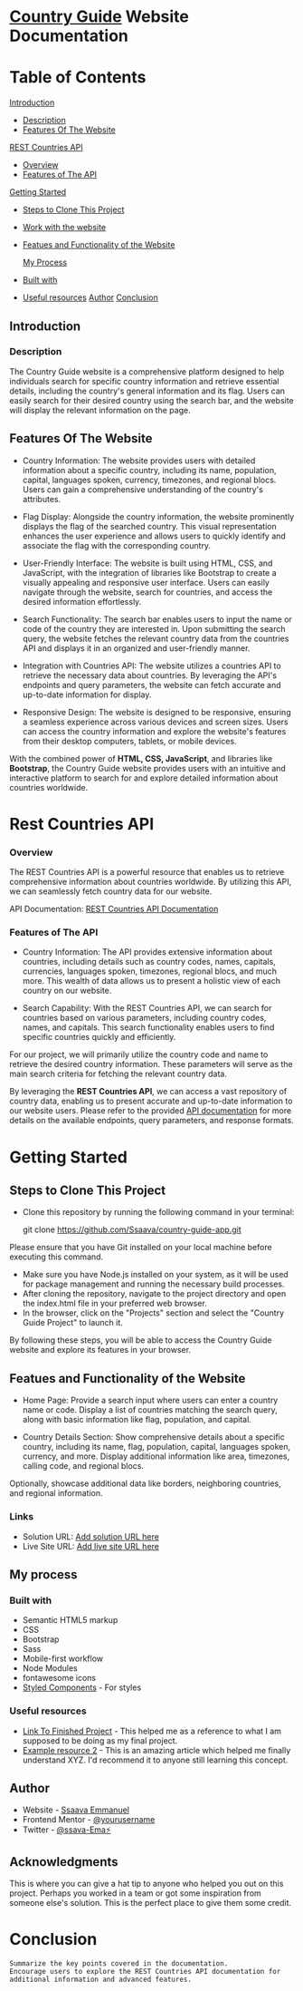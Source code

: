 # [Country Guide](https://ssaava.github.io/40-JavaScript-Projects/ProjectsFolder/CountryGuide/index.html) Website Documentation

# Table of Contents

[Introduction](#introduction)

- [Description](#description)
- [Features Of The Website](#features-of-the-website)

[REST Countries API](#rest-countries-aPI)

- [Overview](#Overview)
- [Features of The API](#features-of-the-api)

[Getting Started](#getting-started)

- [Steps to Clone This Project](#steps-to-clone-this-project)

- [Work with the website](#Steps)
- [Featues and Functionality of the Website](#featues-and-functionality-of-the-website)

  [My Process](#my-process)

- [Built with](#built-with)
- [Useful resources](#useful-resources)
  [Author](#author)
  [Conclusion](#conclusion)

## Introduction

### Description

The Country Guide website is a comprehensive platform designed to help individuals search for specific country information and retrieve essential details, including the country's general information and its flag. Users can easily search for their desired country using the search bar, and the website will display the relevant information on the page.

## Features Of The Website

- Country Information: The website provides users with detailed information about a specific country, including its name, population, capital, languages spoken, currency, timezones, and regional blocs. Users can gain a comprehensive understanding of the country's attributes.

- Flag Display: Alongside the country information, the website prominently displays the flag of the searched country. This visual representation enhances the user experience and allows users to quickly identify and associate the flag with the corresponding country.

- User-Friendly Interface: The website is built using HTML, CSS, and JavaScript, with the integration of libraries like Bootstrap to create a visually appealing and responsive user interface. Users can easily navigate through the website, search for countries, and access the desired information effortlessly.

- Search Functionality: The search bar enables users to input the name or code of the country they are interested in. Upon submitting the search query, the website fetches the relevant country data from the countries API and displays it in an organized and user-friendly manner.

- Integration with Countries API: The website utilizes a countries API to retrieve the necessary data about countries. By leveraging the API's endpoints and query parameters, the website can fetch accurate and up-to-date information for display.

- Responsive Design: The website is designed to be responsive, ensuring a seamless experience across various devices and screen sizes. Users can access the country information and explore the website's features from their desktop computers, tablets, or mobile devices.

With the combined power of **HTML, CSS, JavaScript**, and libraries like **Bootstrap**, the Country Guide website provides users with an intuitive and interactive platform to search for and explore detailed information about countries worldwide.

# Rest Countries API

### Overview

The REST Countries API is a powerful resource that enables us to retrieve comprehensive information about countries worldwide. By utilizing this API, we can seamlessly fetch country data for our website.

API Documentation: [REST Countries API Documentation](https://restcountries.com/v3.1/all)

### Features of The API

- Country Information: The API provides extensive information about countries, including details such as country codes, names, capitals, currencies, languages spoken, timezones, regional blocs, and much more. This wealth of data allows us to present a holistic view of each country on our website.

- Search Capability: With the REST Countries API, we can search for countries based on various parameters, including country codes, names, and capitals. This search functionality enables users to find specific countries quickly and efficiently.

For our project, we will primarily utilize the country code and name to retrieve the desired country information. These parameters will serve as the main search criteria for fetching the relevant country data.

By leveraging the **REST Countries API**, we can access a vast repository of country data, enabling us to present accurate and up-to-date information to our website users. Please refer to the provided [API documentation](https://restcountries.com/v3.1/all) for more details on the available endpoints, query parameters, and response formats.

# Getting Started

## Steps to Clone This Project

- Clone this repository by running the following command in your terminal:

  git clone https://github.com/Ssaava/country-guide-app.git

Please ensure that you have Git installed on your local machine before executing this command.

- Make sure you have Node.js installed on your system, as it will be used for package management and running the necessary build processes.
- After cloning the repository, navigate to the project directory and open the index.html file in your preferred web browser.
- In the browser, click on the "Projects" section and select the "Country Guide Project" to launch it.

By following these steps, you will be able to access the Country Guide website and explore its features in your browser.

## Featues and Functionality of the Website

- Home Page:
  Provide a search input where users can enter a country name or code.
  Display a list of countries matching the search query, along with basic information like flag, population, and capital.

- Country Details Section:
  Show comprehensive details about a specific country, including its name, flag, population, capital, languages spoken, currency, and more.
  Display additional information like area, timezones, calling code, and regional blocs.

Optionally, showcase additional data like borders, neighboring countries, and regional information.

### Links

- Solution URL: [Add solution URL here](https://your-solution-url.com)
- Live Site URL: [Add live site URL here](https://country-guide-app.pages.dev/)

## My process

### Built with

- Semantic HTML5 markup
- CSS
- Bootstrap
- Sass
- Mobile-first workflow
- Node Modules
- fontawesome icons
- [Styled Components](https://styled-components.com/) - For styles

### Useful resources

- [Link To Finished Project](https://heuristic-johnson-cf1cc8.netlify.app/) - This helped me as a reference to what I am supposed to be doing as my final project.
- [Example resource 2](https://www.example.com) - This is an amazing article which helped me finally understand XYZ. I'd recommend it to anyone still learning this concept.

## Author

- Website - [Ssaava Emmanuel](https://www.your-site.com)
- Frontend Mentor - [@yourusername](https://www.frontendmentor.io/profile/yourusername)
- Twitter - [@ssava-Ema⚡](https://www.twitter.com/ssava-Ema)

## Acknowledgments

This is where you can give a hat tip to anyone who helped you out on this project. Perhaps you worked in a team or got some inspiration from someone else's solution. This is the perfect place to give them some credit.

# Conclusion

    Summarize the key points covered in the documentation.
    Encourage users to explore the REST Countries API documentation for additional information and advanced features.
